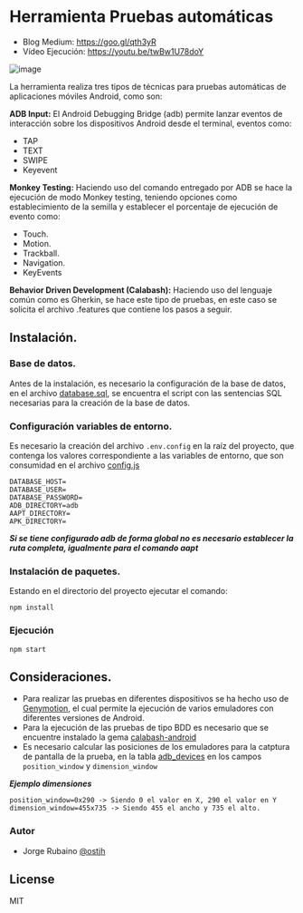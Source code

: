 # Herramienta Pruebas automáticas

* Blog Medium: https://goo.gl/qth3yR
* Vídeo Ejecución: https://youtu.be/twBw1U78doY

![image](https://github.com/Jorger/herramienta_pruebas_atomaticas/blob/master/image.jpg?raw=true)

La herramienta realiza tres tipos de técnicas para pruebas automáticas de aplicaciones móviles Android, como son:

**ADB Input:** El Android Debugging Bridge (adb) permite lanzar eventos de interacción sobre los dispositivos Android desde el terminal, eventos como:

* TAP
* TEXT
* SWIPE
* Keyevent

**Monkey Testing:** Haciendo uso del comando entregado por ADB se hace la ejecución de modo Monkey testing, teniendo opciones como establecimiento de la semilla y establecer el porcentaje de ejecución de evento como:

* Touch.
* Motion.
* Trackball.
* Navigation.
* KeyEvents

**Behavior Driven Development (Calabash):** Haciendo uso del lenguaje común como es Gherkin, se hace este tipo de pruebas, en este caso se solicita el archivo .features que contiene los pasos a seguir.

## Instalación.

### Base de datos.

Antes de la instalación, es necesario la configuración de la base de datos, en el archivo [database.sql], se encuentra el script con las sentencias SQL necesarias para la creación de la base de datos.

### Configuración variables de entorno.

Es necesario la creación del archivo ```.env.config``` en la raíz del proyecto, que contenga los valores correspondiente a las variables de entorno, que son consumidad en el archivo [config.js]

```
DATABASE_HOST=
DATABASE_USER=
DATABASE_PASSWORD=
ADB_DIRECTORY=adb
AAPT_DIRECTORY=
APK_DIRECTORY=
```

***Si se tiene configurado adb de forma global no es necesario establecer la ruta completa, igualmente para el comando aapt***

### Instalación de paquetes.

Estando en el directorio del proyecto ejecutar el comando:

```
npm install
```

### Ejecución

```
npm start
```

## Consideraciones.

* Para realizar las pruebas en diferentes dispositivos se ha hecho uso de [Genymotion], el cual permite la ejecución de varios emuladores con diferentes versiones de Android.
* Para la ejecución de las pruebas de tipo BDD es necesario que se encuentre instalado la gema [calabash-android]
* Es necesario calcular las posiciones de los emuladores para la catptura de pantalla de la prueba, en la tabla [adb_devices] en los campos ```position_window``` y ```dimension_window```

***Ejemplo dimensiones***

```
position_window=0x290 -> Siendo 0 el valor en X, 290 el valor en Y
dimension_window=455x735 -> Siendo 455 el ancho y 735 el alto.
```

### Autor
* Jorge Rubaino [@ostjh]

License
----
MIT

[@ostjh]:https://twitter.com/ostjh
[database.sql]:https://github.com/Jorger/herramienta_pruebas_atomaticas/blob/master/database.sql
[config.js]:https://github.com/Jorger/herramienta_pruebas_atomaticas/blob/master/config.js
[calabash-android]:https://github.com/calabash/calabash-android
[Genymotion]:https://www.genymotion.com/
[adb_devices]:https://github.com/Jorger/herramienta_pruebas_atomaticas/blob/master/database.sql#L28
